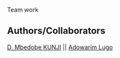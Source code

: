Team work




## Authors/Collaborators
[D. Mbedobe KUNJI](https://github.com/mbedobe) || [Adowarim Lugo](https://github.com/adowarim)
